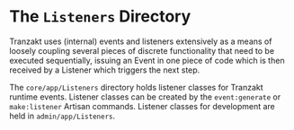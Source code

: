 # The `Listeners` Directory
Tranzakt uses (internal) events and listeners extensively as a means of loosely coupling
several pieces of discrete functionality that need to be executed sequentially,
issuing an Event in one piece of code which is then received by a Listener
which triggers the next step.

The `core/app/Listeners` directory holds listener classes for Tranzakt runtime events.
Listener classes can be created by the `event:generate` or `make:listener` Artisan commands.
Listener classes for development are held in `admin/app/Listeners`.
